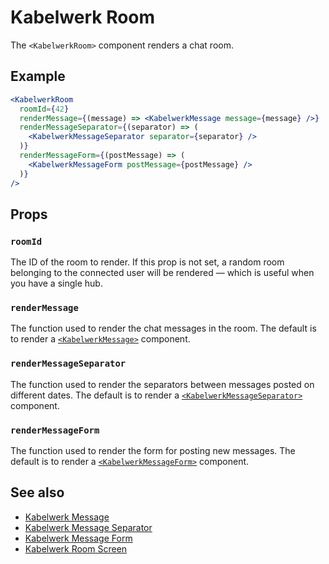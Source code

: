 # Kabelwerk Room

The `<KabelwerkRoom>` component renders a chat room.

## Example

```jsx
<KabelwerkRoom
  roomId={42}
  renderMessage={(message) => <KabelwerkMessage message={message} />}
  renderMessageSeparator={(separator) => (
    <KabelwerkMessageSeparator separator={separator} />
  )}
  renderMessageForm={(postMessage) => (
    <KabelwerkMessageForm postMessage={postMessage} />
  )}
/>
```

## Props

### `roomId`

The ID of the room to render. If this prop is not set, a random room belonging to the connected user will be rendered — which is useful when you have a single hub.

### `renderMessage`

The function used to render the chat messages in the room. The default is to render a [`<KabelwerkMessage>`](./KabelwerkMessage.md) component.

### `renderMessageSeparator`

The function used to render the separators between messages posted on different dates. The default is to render a [`<KabelwerkMessageSeparator>`](./KabelwerkMessageSeparator.md) component.

### `renderMessageForm`

The function used to render the form for posting new messages. The default is to render a [`<KabelwerkMessageForm>`](./KabelwerkMessageForm.md) component.

## See also

- [Kabelwerk Message](./KabelwerkMessage.md)
- [Kabelwerk Message Separator](./KabelwerkMessageSeparator.md)
- [Kabelwerk Message Form](./KabelwerkMessageForm.md)
- [Kabelwerk Room Screen](./KabelwerkRoomScreen.md)
